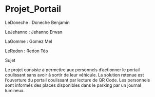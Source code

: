 # Projet_Portail


LeDoneche : Doneche Benjamin

LeJehanno : Jehanno Erwan

LaGomme   : Gomez Mel

LeRedon   : Redon Téo


Sujet

Le projet consiste à permettre aux personnels d’actionner le portail coulissant sans avoir à sortir de leur véhicule. La solution retenue est l’ouverture du portail coulissant par lecture de QR Code. Les personnels sont informés des places disponibles dans le parking par un journal lumineux.
